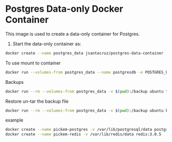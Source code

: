 # Postgres Data-only Docker Container
This image is used to create a data-only container for Postgres.

1. Start the data-only container as:
``` bash
docker create --name postgres_data jsantacruz/postgres-data-container
```

To use mount to container
``` bash
docker run --volumes-from postgres_data --name postgresdb -e POSTGRES_USER=user -e POSTGRES_PASSWORD=password -d postgres
```
Backups
``` bash
docker run --rm --volumes-from postgres_data -v $(pwd):/backup ubuntu tar cvf /backup/backup.tar /var/lib/postgresql/data
```

Restore
un-tar the backup file
``` bash
docker run --rm --volumes-from postgres_data -v $(pwd):/backup ubuntu bash -c "cd /dbdata && tar xvf /backup/backup.tar --strip 1"
```




example
``` bash
docker create --name pickem-postgres -v /var/lib/postgresql/data postgres:9.4.5
docker create --name pickem-redis -v /var/lib/redis/data redis:3.0.5
```